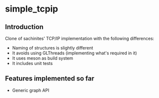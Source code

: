 # simple_tcpip

## Introduction
Clone of sachinites' TCP/IP implementation with the following differences:
- Naming of structures is slightly different
- It avoids using GLThreads (implementing what's required in it)
- It uses meson as build system
- It includes unit tests

## Features implemented so far
- Generic graph API
